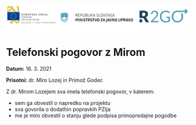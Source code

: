 ![](logos.png)

# Telefonski pogovor z Mirom

**Datum:** 16. 3. 2021

**Prisotni:** dr. Miro Lozej in Primož Godec 

Z dr. Mirom Lozejem sva imela telefonski pogovor, v katerem:
- sem ga obvestil o napredku na projektu
- sva govorila o dodathin popravkih PZIja
- me je miro obvestil o stanju glede podpisa primopredajne pogodbe